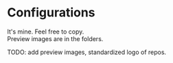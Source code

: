 # Configurations

It's mine. Feel free to copy.  
Preview images are in the folders.

TODO: add preview images, standardized logo of repos.
